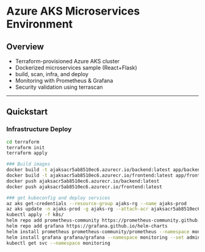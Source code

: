 # Azure AKS Microservices Environment

## Overview
- Terraform-provisioned Azure AKS cluster
- Dockerized microservices sample (React+Flask)
- build, scan, infra, and deploy 
- Monitoring with Prometheus & Grafana
- Security validation using terrascan

---

## Quickstart

### Infrastructure Deploy
```sh
cd terraform
terraform init
terraform apply

### Build images
docker build -t ajaksacr5ab8510ec6.azurecr.io/backend:latest app/backend/
docker build -t ajaksacr5ab8510ec6.azurecr.io/frontend:latest app/frontend/
docker push ajaksacr5ab8510ec6.azurecr.io/backend:latest
docker push ajaksacr5ab8510ec6.azurecr.io/frontend:latest

### get kubeconfig and deploy services
az aks get-credentials --resource-group ajaks-rg --name ajaks-prod
az aks update -n ajaks-prod -g ajaks-rg --attach-acr ajaksacr5ab8510ec6
kubectl apply -f k8s/
helm repo add prometheus-community https://prometheus-community.github.io/helm-charts
helm repo add grafana https://grafana.github.io/helm-charts
helm install prometheus prometheus-community/prometheus --namespace monitoring --create-namespace
helm install grafana grafana/grafana --namespace monitoring --set adminPassword='StrongPassword123'
kubectl get svc --namespace monitoring
